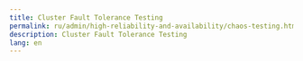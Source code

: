 ```yaml
---
title: Cluster Fault Tolerance Testing
permalink: ru/admin/high-reliability-and-availability/chaos-testing.html
description: Cluster Fault Tolerance Testing
lang: en
---
```

